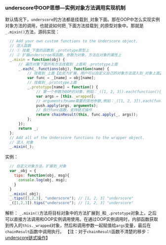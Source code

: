 ### underscore中OOP思想—实例对象方法调用实现机制
默认情况下，`underscore`的方法都是挂载到`_`对象下面。那在OOP中怎么实现实例对象方法的调用，也就说如何把`_`下面方法挂载到`_`的原型对象中。那就是`_.mixin()`方法，源码实现：
```js
  // Add your own custom functions to the Underscore object.
  // 混入函数
  // ① 挂载_下面的函数到_.prototype原型上
  // ② 扩展underscroe库函数，参数为对象，方法在对象的属性上
  _.mixin = function(obj) {
      // 遍历对象下面所有方法挂载到_上面和_.prototype上面
      _.each(_.functions(obj), function(name) {
          // 挂载到_上面【此处为扩展，用户可以自定义自己的对象方法混入到_对象上面】
          var func = _[name] = obj[name];
          // 挂载到_.prototype上面
          _.prototype[name] = function() {
              // 第一个参数为OOP的对象，例如：_([1, 2, 3]).each(function(){})中，this._warpped = [1, 2, 3];
              var args = [this._wrapped];
              // arguments为name需要的其他参数,例如：_([1, 2, 3]).each(function(){}, this)中,arguments为function(){}和this
              push.apply(args, arguments);
              // 执行func函数，支持链式操作
              return chainResult(this, func.apply(_, args));
          };
      });
      return _;
  };
  // Add all of the Underscore functions to the wrapper object.
  // 混入_对象
  _.mixin(_);
```
实例：
```js
  // 自定义对象方法，扩展到_对象
  var _obj = {
    tips: function(obj, msg){
      console.log(obj, msg);
    }
  }
  _.mixin(_obj);
  _.tips([1,2,3], "underscore"); // [1, 2, 3] "underscore"
  _([1,2,3]).tips("underscore"); // [1, 2, 3] "underscore"
```
解析：
`_.mixin()`方法将目标对象中的方法扩展到`_`和`_.prototype`对象上，之后可以直接方法调用和OOP实例调用使用。在通过OOP实例调用时，内部函数获取到传入的`this._wrapped`对象，然后和调用参数一起赋值给`args`变量，最后在`chainResult`函数中调用执行。
【注：对于`chainResult`函数不清楚的移步：[underscore链式操作](https://github.com/xlshen/underscore/blob/master/underscre%E9%93%BE%E5%BC%8F%E6%93%8D%E4%BD%9C.md)】
